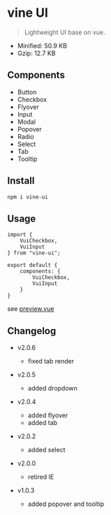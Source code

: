 # vine UI
> Lightweight UI base on vue.
* Minified: 50.9 KB
* Gzip: 12.7 KB
## Components
* Button
* Checkbox
* Flyover
* Input
* Modal
* Popover
* Radio
* Select
* Tab
* Tooltip
## Install
```sh
npm i vine-ui
```
## Usage
```
import {
    VuiCheckbox,
    VuiInput
} from "vine-ui";

export default {
    components: {
        VuiCheckbox,
        VuiInput
    }
}
```
see [preview.vue](preview/src/preview.vue)

## Changelog

* v2.0.6
    * fixed tab render

* v2.0.5
    * added dropdown

* v2.0.4
    * added flyover
    * added tab

* v2.0.2
    * added select

* v2.0.0
    * retired IE

* v1.0.3
    * added popover and tooltip